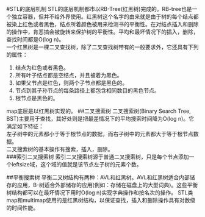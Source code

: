 #STL的底层机制
STL的底层机制都市以RB-Tree(红黑树)完成的。RB-tree也是一个独立容器，但并不给外界使用。红黑树这个名字的由来就是由于树的每个结点都被染上红色或者黑色，结点所着颜色被用来检测书的平衡性。在对结点插入和删除的操作中，肯恶搞会被旋转来保护树的平衡性。平均和最坏情况下的插入，删除，查找时间都是O(log n)。  
一个红黑树是一棵二叉查找树，除了二叉查找树带有的一般要求外，它还具有下列的属性：  
1. 结点为红色或者黑色。  
2. 所有叶子结点都是空结点，并且被着为黑色。  
3. 如果父节点是红色，则两个子节点都是黑色的。  
4. 节点到其子孙节点的每条路径上都包含相同数目的黑色节点。  
5. 根节点是黑色的。  

map底层是以红黑树实现的。
##二叉搜索树
二叉搜索树(Binary Search Tree, BST)主要用于查找，其好处则是把最差情况下的平均搜索时间降为O(log n)。它满足如下特征：  
左子树中的元素都小于等于根节点的数据，而右子树中的元素都大于等于根节点数据。  
二叉搜索树的基本操作有搜索，插入，删除。  
###索引二叉搜索树
索引二叉搜索树源于普通二叉搜索树，只是每个节点添加一个leftsize域，这个域的值就是该节点左子树的元素个数。    

##平衡搜索树
平衡二叉树结构有两种：AVL和红黑树。AVL和红黑树适合内部储存的应用，B-树适合外部储存的应用(例如：存储在磁盘上的大型词典)。这些平衡树结构都可以在最坏情况下用时O(log n)实现字典操作和按名次的操作。 
STL类map和multimap使用的是红黑树结构，以保证查找，插入和删除操作具有对数级的时间性能。   
